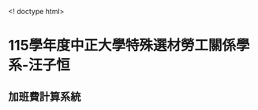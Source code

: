 <! doctype html>
<html>
<head>
</head>
<body>
  <h1>115學年度中正大學特殊選材勞工關係學系-汪子恒</h1>
  <h2>加班費計算系統</h2>
  <div class="box">
    <div class="b1"></div>
    <div class="b2"></div>
    <div class="b3"></div>
  </div>
  
</body>
